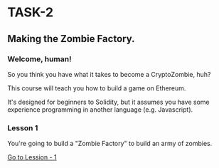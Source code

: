 # TASK-2
## Making the Zombie Factory.
### Welcome, human!
So you think you have what it takes to become a CryptoZombie, huh?

This course will teach you how to build a game on Ethereum.

It's designed for beginners to Solidity, but it assumes you have some experience programming in another language (e.g. Javascript).
### Lesson 1
You're going to build a "Zombie Factory" to build an army of zombies.

[Go to Lession - 1](https://cryptozombies.io/en/lesson/1)

